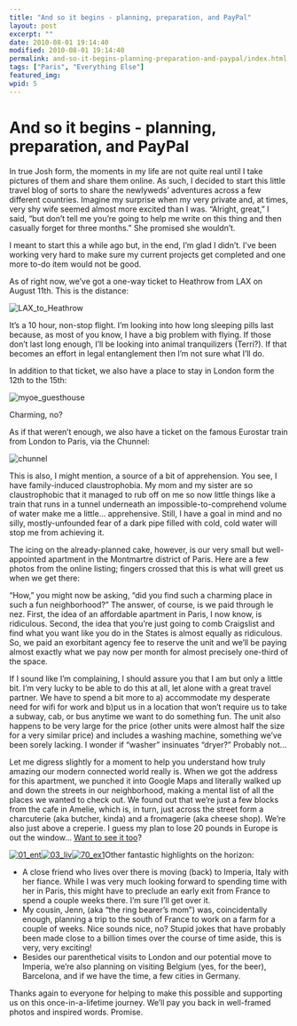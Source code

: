 ```yaml
---
title: "And so it begins - planning, preparation, and PayPal"
layout: post
excerpt: ""
date: 2010-08-01 19:14:40
modified: 2010-08-01 19:14:40
permalink: and-so-it-begins-planning-preparation-and-paypal/index.html
tags: ["Paris", "Everything Else"]
featured_img: 
wpid: 5
---
```


# And so it begins - planning, preparation, and PayPal

In true Josh form, the moments in my life are not quite real until I take pictures of them and share them online. As such, I decided to start this little travel blog of sorts to share the newlyweds’ adventures across a few different countries. Imagine my surprise when my very private and, at times, very shy wife seemed almost more excited than I was. “Alright, great,” I said, “but don’t tell me you’re going to help me write on this thing and then casually forget for three months.” She promised she wouldn’t.

I meant to start this a while ago but, in the end, I’m glad I didn’t. I’ve been working very hard to make sure my current projects get completed and one more to-do item would not be good.

As of right now, we’ve got a one-way ticket to Heathrow from LAX on August 11th. This is the distance:

![](/_images/2010/08/LAX_to_Heathrow.png "LAX_to_Heathrow")

It’s a 10 hour, non-stop flight. I’m looking into how long sleeping pills last because, as most of you know, I have a big problem with flying. If those don’t last long enough, I’ll be looking into animal tranquilizers (Terri?). If that becomes an effort in legal entanglement then I’m not sure what I’ll do.

In addition to that ticket, we also have a place to stay in London form the 12th to the 15th:

![](/_images/2010/08/myoe_guesthouse.png "myoe_guesthouse")

Charming, no?

As if that weren’t enough, we also have a ticket on the famous Eurostar train from London to Paris, via the Chunnel:

![](/_images/2010/08/chunnel.jpg "chunnel")

This is also, I might mention, a source of a bit of apprehension. You see, I have family-induced claustrophobia. My mom and my sister are so claustrophobic that it managed to rub off on me so now little things like a train that runs in a tunnel underneath an impossible-to-comprehend volume of water make me a little… apprehensive. Still, I have a goal in mind and no silly, mostly-unfounded fear of a dark pipe filled with cold, cold water will stop me from achieving it.

The icing on the already-planned cake, however, is our very small but well-appointed apartment in the Montmartre district of Paris. Here are a few photos from the online listing; fingers crossed that this is what will greet us when we get there:

“How,” you might now be asking, “did you find such a charming place in such a fun neighborhood?” The answer, of course, is we paid through le nez. First, the idea of an affordable apartment in Paris, I now know, is ridiculous. Second, the idea that you’re just going to comb Craigslist and find what you want like you do in the States is almost equally as ridiculous. So, we paid an exorbitant agency fee to reserve the unit and we’ll be paying almost exactly what we pay now per month for almost precisely one-third of the space.

If I sound like I’m complaining, I should assure you that I am but only a little bit. I’m very lucky to be able to do this at all, let alone with a great travel partner. We have to spend a bit more to a) accommodate my desperate need for wifi for work and b)put us in a location that won’t require us to take a subway, cab, or bus anytime we want to do something fun. The unit also happens to be very large for the price (other units were almost half the size for a very similar price) and includes a washing machine, something we’ve been sorely lacking. I wonder if “washer” insinuates “dryer?” Probably not…

Let me digress slightly for a moment to help you understand how truly amazing our modern connected world really is. When we got the address for this apartment, we punched it into Google Maps and literally walked up and down the streets in our neighborhood, making a mental list of all the places we wanted to check out. We found out that we’re just a few blocks from the cafe in Amelie, which is, in turn, just across the street form a charcuterie (aka butcher, kinda) and a fromagerie (aka cheese shop). We’re also just above a creperie. I guess my plan to lose 20 pounds in Europe is out the window… [Want to see it too](http://www.parisattitude.com/apartment.asp?numProduit=3276)?

[![](/_images/2010/08/01_ent-150x150.jpg "01_ent")](/_images/2010/08/01_ent.jpg)[![](/_images/2010/08/03_liv-150x150.jpg "03_liv")](/_images/2010/08/03_liv.jpg)[![](/_images/2010/08/70_ex1-150x150.jpg "70_ex1")](/_images/2010/08/70_ex1.jpg)Other fantastic highlights on the horizon:

- A close friend who lives over there is moving (back) to Imperia, Italy with her fiance. While I was very much looking forward to spending time with her in Paris, this might have to preclude an early exit from France to spend a couple weeks there. I’m sure I’ll get over it.
- My cousin, Jenn, (aka “the ring bearer’s mom”) was, coincidentally enough, planning a trip to the south of France to work on a farm for a couple of weeks. Nice sounds nice, no? Stupid jokes that have probably been made close to a billion times over the course of time aside, this is very, very exciting!
- Besides our parenthetical visits to London and our potential move to Imperia, we’re also planning on visiting Belgium (yes, for the beer), Barcelona, and if we have the time, a few cities in Germany.

Thanks again to everyone for helping to make this possible and supporting us on this once-in-a-lifetime journey. We’ll pay you back in well-framed photos and inspired words. Promise.